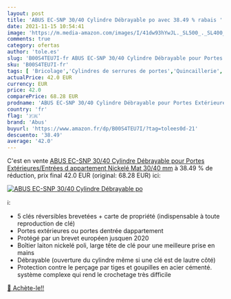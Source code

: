 ```yaml
---
layout: post
title: 'ABUS EC-SNP 30/40 Cylindre Débrayable po avec 38.49 % rabais '
date: 2021-11-15 10:54:41
image: 'https://m.media-amazon.com/images/I/41dw93hYwJL._SL500_._SL400_.jpg'
comments: true
category: ofertas
author: 'tole.es'
slug: 'B00S4TEU7I-fr ABUS EC-SNP 30/40 Cylindre Débrayable pour Portes...'
sku: 'B00S4TEU7I-fr'
tags: [ 'Bricolage','Cylindres de serrures de portes','Quincaillerie','Quincaillerie de portes et loquets','abus', ]
actualPrice: 42.0 EUR
currency: EUR
price: 42.0
comparePrice: 68.28 EUR
prodname: 'ABUS EC-SNP 30/40 Cylindre Débrayable pour Portes Extérieures/Entrées d appartement  Nickelé Mat  30/40 mm'
country: 'fr'
flag: '🇫🇷'
brand: 'Abus'
buyurl: 'https://www.amazon.fr/dp/B00S4TEU7I/?tag=tolees0d-21'
descuento: '38.49'
average: '42.0'
---
```


C'est en vente [ABUS EC-SNP 30/40 Cylindre Débrayable pour Portes Extérieures/Entrées d appartement  Nickelé Mat  30/40 mm](https://www.amazon.fr/dp/B00S4TEU7I/?tag=tolees0d-21)  à  38.49 % de réduction, prix final  42.0 EUR (original: 68.28 EUR) ici:

[![ABUS EC-SNP 30/40 Cylindre Débrayable po](https://m.media-amazon.com/images/I/41dw93hYwJL._SL500_._SL400_.jpg)](https://www.amazon.fr/dp/B00S4TEU7I/?tag=tolees0d-21)

ℹ️:

- 5 clés réversibles brevetées + carte de propriété (indispensable à toute reproduction de clé)
- Portes extérieures ou portes dentrée dappartement
- Protégé par un brevet européen jusquen 2020
- Boîtier laiton nickelé poli, large tête de clé pour une meilleure prise en mains
- Débrayable (ouverture du cylindre même si une clé est de lautre côté)
- Protection contre le perçage par tiges et goupilles en acier cémenté. système complexe qui rend le crochetage très difficile

[🛒 Achète-le!!](https://www.amazon.fr/dp/B00S4TEU7I/?tag=tolees0d-21)
